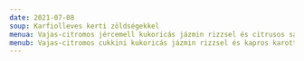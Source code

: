 ```yaml
---
date: 2021-07-08
soup: Karfiolleves kerti zöldségekkel
menua: Vajas-citromos jércemell kukoricás jázmin rizzsel és citrusos salátával
menub: Vajas-citromos cukkini kukoricás jázmin rizzsel és kapros karottasalátával
---
```

